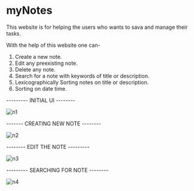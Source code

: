 # myNotes

This website is for helping the users who wants to sava and manage their tasks.

With the help of this website one can-
1. Create a new note.
2. Edit any preexisting note.
3. Delete any note.
4. Search for a note with keywords of title or description.
5. Lexicographically Sorting notes on title or description.
6. Sorting on date time.

--------- INITIAL UI --------

![n1](https://user-images.githubusercontent.com/48582528/154031442-bef92f7f-dd11-43e0-bd2e-17a0beb0b780.PNG)

------- CREATING NEW NOTE --------

![n2](https://user-images.githubusercontent.com/48582528/154031638-6bc8a9ba-2c95-4158-83d4-f6eaaef96411.PNG)

-------- EDIT THE NOTE ---------

![n3](https://user-images.githubusercontent.com/48582528/154031780-d236657e-a88b-4bea-bdc3-6222c837411d.PNG)

--------- SEARCHING FOR NOTE --------

![n4](https://user-images.githubusercontent.com/48582528/154031877-4d179fb3-863a-4d6a-935b-60557bf4935a.PNG)

